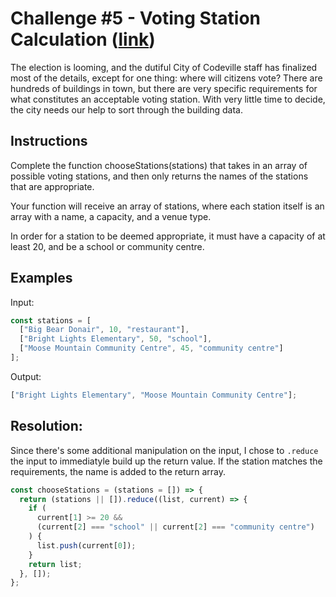 # Challenge #5 - Voting Station Calculation ([link](https://coding-challenge.lighthouselabs.ca/challenge/5))

The election is looming, and the dutiful City of Codeville staff has finalized most of the details, except for one thing: where will citizens vote? There are hundreds of buildings in town, but there are very specific requirements for what constitutes an acceptable voting station. With very little time to decide, the city needs our help to sort through the building data.

## Instructions

Complete the function chooseStations(stations) that takes in an array of possible voting stations, and then only returns the names of the stations that are appropriate.

Your function will receive an array of stations, where each station itself is an array with a name, a capacity, and a venue type.

In order for a station to be deemed appropriate, it must have a capacity of at least 20, and be a school or community centre.

## Examples

Input:

```js
const stations = [
  ["Big Bear Donair", 10, "restaurant"],
  ["Bright Lights Elementary", 50, "school"],
  ["Moose Mountain Community Centre", 45, "community centre"]
];
```

Output:

```js
["Bright Lights Elementary", "Moose Mountain Community Centre"];
```

## Resolution:

Since there's some additional manipulation on the input, I chose to `.reduce` the input to immediatyle build up the return value. If the station matches the requirements, the name is added to the return array.

```js
const chooseStations = (stations = []) => {
  return (stations || []).reduce((list, current) => {
    if (
      current[1] >= 20 &&
      (current[2] === "school" || current[2] === "community centre")
    ) {
      list.push(current[0]);
    }
    return list;
  }, []);
};
```
